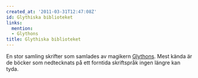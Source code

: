 ```yaml
---
created_at: '2011-03-31T12:47:08Z'
id: Glythiska biblioteket
links:
  mention:
  - Glythons
title: Glythiska biblioteket
---
```


En stor samling skrifter som samlades av magikern [Glythons]. Mest kända är de böcker som
nedtecknats på ett forntida skriftspråk ingen längre kan tyda.

  [Glythons]: Glythons
